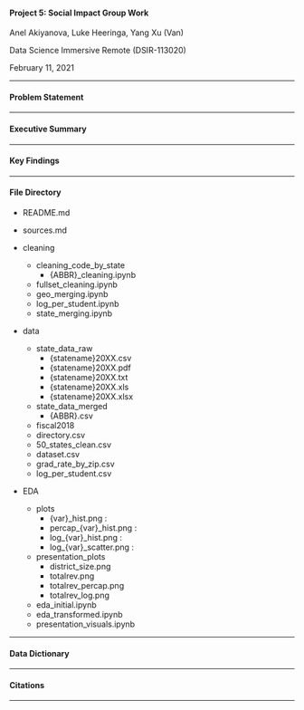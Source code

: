 #### Project 5: Social Impact Group Work
Anel Akiyanova, Luke Heeringa, Yang Xu (Van)

Data Science Immersive Remote (DSIR-113020)

February 11, 2021

---

#### Problem Statement

---

#### Executive Summary

---

#### Key Findings

---

#### File Directory

- README.md 

- sources.md

- cleaning
    - cleaning_code_by_state
        - {ABBR}_cleaning.ipynb 
    - fullset_cleaning.ipynb
    - geo_merging.ipynb
    - log_per_student.ipynb
    - state_merging.ipynb

- data
    - state_data_raw
        - {statename}20XX.csv
        - {statename}20XX.pdf
        - {statename}20XX.txt
        - {statename}20XX.xls
        - {statename}20XX.xlsx
    - state_data_merged
        - {ABBR}.csv
    - fiscal2018
    - directory.csv
    - 50_states_clean.csv
    - dataset.csv
    - grad_rate_by_zip.csv
    - log_per_student.csv

- EDA
    - plots
        - {var}_hist.png : 
        - percap_{var}_hist.png :
        - log_{var}_hist.png :
        - log_{var}_scatter.png :
    - presentation_plots
        - district_size.png
        - totalrev.png
        - totalrev_percap.png
        - totalrev_log.png
    - eda_initial.ipynb
    - eda_transformed.ipynb
    - presentation_visuals.ipynb

---

#### Data Dictionary

---

#### Citations

---